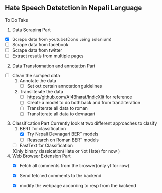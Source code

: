 ## Hate Speech Detetction in Nepali Language

To Do Taks


1. Data Scraping Part
- [x] Scrape data from youtube(Done using selenium)
- [ ] Scrape data from facebook 
- [ ] Scrape data from twitter 
- [ ] Extract resutls from multiple pages
2. Data Transformation and annotation Part
- [ ] Clean the scraped data 
    1. Annotate the data
        - [ ] Set out certain annotation guidelines
    2. Transliterate the data
        - [ ] https://github.com/AI4Bharat/IndicXlit for reference
        - [ ] Create a model to do both back and from transliteration
        - [ ] Transliterate all data to roman
        - [ ] Transliterate all data to devnagari
3. Classification Part 
    Currently look at two different approaches to clasify
    1.  BERT for classification
        - [x] Try Nepali Devnagari BERT models 
        - [ ] Reasearch on Roman BERT models  
    - [ ] FastText for Classification

    (Only binary classication(Hate or Not Hate) for now ) 
4. Web Browser Extension Part
    - [x] Fetch all comments from the broswer(only yt for now)
    - [x] Send fetched comments to the backend
    - [x] modify the webpage according to resp from the backend 

